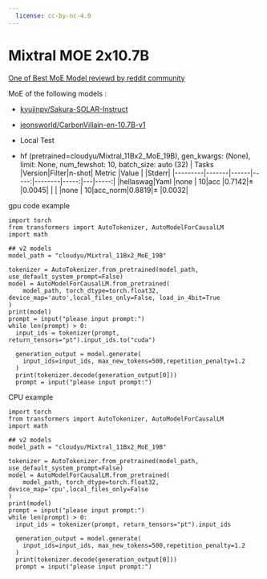 ```yaml
---
  license: cc-by-nc-4.0
---
```



# Mixtral MOE 2x10.7B

[One of Best MoE Model reviewd by reddit community](https://www.reddit.com/r/LocalLLaMA/comments/1916896/llm_comparisontest_confirm_leaderboard_big_news/)

MoE  of the following models :


* [kyujinpy/Sakura-SOLAR-Instruct](https://huggingface.co/kyujinpy/Sakura-SOLAR-Instruct)
* [jeonsworld/CarbonVillain-en-10.7B-v1](https://huggingface.co/jeonsworld/CarbonVillain-en-10.7B-v1)


* Local Test
* hf (pretrained=cloudyu/Mixtral_11Bx2_MoE_19B), gen_kwargs: (None), limit: None, num_fewshot: 10, batch_size: auto (32)
|  Tasks  |Version|Filter|n-shot| Metric |Value |   |Stderr|
|---------|-------|------|-----:|--------|-----:|---|-----:|
|hellaswag|Yaml   |none  |    10|acc     |0.7142|±  |0.0045|
|         |       |none  |    10|acc_norm|0.8819|±  |0.0032|


gpu code example

```
import torch
from transformers import AutoTokenizer, AutoModelForCausalLM
import math

## v2 models
model_path = "cloudyu/Mixtral_11Bx2_MoE_19B"

tokenizer = AutoTokenizer.from_pretrained(model_path, use_default_system_prompt=False)
model = AutoModelForCausalLM.from_pretrained(
    model_path, torch_dtype=torch.float32, device_map='auto',local_files_only=False, load_in_4bit=True
)
print(model)
prompt = input("please input prompt:")
while len(prompt) > 0:
  input_ids = tokenizer(prompt, return_tensors="pt").input_ids.to("cuda")

  generation_output = model.generate(
    input_ids=input_ids, max_new_tokens=500,repetition_penalty=1.2
  )
  print(tokenizer.decode(generation_output[0]))
  prompt = input("please input prompt:")
```

CPU example

```
import torch
from transformers import AutoTokenizer, AutoModelForCausalLM
import math

## v2 models
model_path = "cloudyu/Mixtral_11Bx2_MoE_19B"

tokenizer = AutoTokenizer.from_pretrained(model_path, use_default_system_prompt=False)
model = AutoModelForCausalLM.from_pretrained(
    model_path, torch_dtype=torch.float32, device_map='cpu',local_files_only=False
)
print(model)
prompt = input("please input prompt:")
while len(prompt) > 0:
  input_ids = tokenizer(prompt, return_tensors="pt").input_ids

  generation_output = model.generate(
    input_ids=input_ids, max_new_tokens=500,repetition_penalty=1.2
  )
  print(tokenizer.decode(generation_output[0]))
  prompt = input("please input prompt:")

```